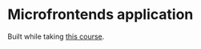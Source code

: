 # Microfrontends application

Built while taking [this course](https://coursehunter.net/course/mikrofrontendy-c-react-polnoe-rukovodstvo).
